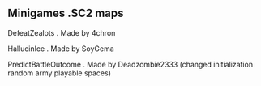 ## Minigames .SC2 maps

DefeatZealots . Made by 4chron

HallucinIce . Made by SoyGema 

PredictBattleOutcome . Made by Deadzombie2333 (changed initialization random army playable spaces)

